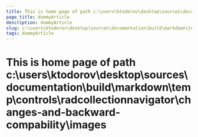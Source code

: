 ```yaml
---
title: This is home page of path c:\users\ktodorov\desktop\sources\documentation\build\markdown\temp\controls\radcollectionnavigator\changes-and-backward-compability\images
page_title: dummyArticle
description: dummyArticle
slug: c:\users\ktodorov\desktop\sources\documentation\build\markdown\temp\controls\radcollectionnavigator\changes-and-backward-compability\images
tags: dummyArticle
---
```

# This is home page of path c:\users\ktodorov\desktop\sources\documentation\build\markdown\temp\controls\radcollectionnavigator\changes-and-backward-compability\images
